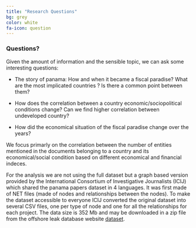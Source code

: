 ```yaml
---
title: "Research Questions"
bg: grey
color: white
fa-icon: question
---
```


### Questions?

Given the amount of information and the sensible topic, we can ask some interesting questions:

* The story of panama: How and when it became a fiscal paradise? What are the most implicated countries ? Is there a common point between them?

* How does the correlation between a country economic/sociopolitical conditions change? Can we find higher correlation between undeveloped country?

* How did the economical situation of the fiscal paradise change over the years? 

We focus primarly on the correlation between the number of entities mentioned in the documents belonging to a country and its economical/social condition based on different economical and financial indeces.

For the analysis we are not using the full dataset but a graph based version provided by the International Consortium of Investigative Journalists (ICIJ) which shared the panama papers dataset in 4 languages. It was first made of NET files (made of nodes and relationships between the nodes). To make the dataset accessible to everyone ICIJ converted the original dataset into several CSV files, one per type of node and one for all the relationships for each project. The data size is 352 Mb and may be downloaded in a zip file from the offshore leak database website [dataset](https://offshoreleaks.icij.org/pages/database).